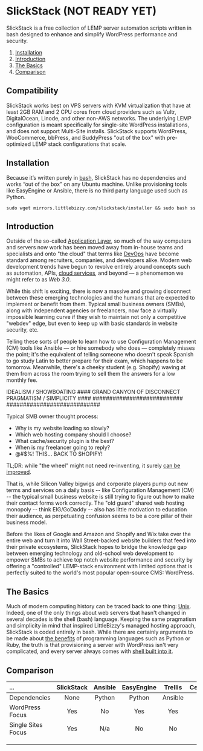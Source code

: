 # SlickStack (NOT READY YET)

SlickStack is a free collection of LEMP server automation scripts written in bash designed to enhance and simplify WordPress performance and security.

1. [Installation](https://github.com/littlebizzy/slickstack#install)
2. [Introduction](https://github.com/littlebizzy/slickstack#intro)
3. [The Basics](https://github.com/littlebizzy/slickstack#basics)
4. [Comparison](https://github.com/littlebizzy/slickstack#compare)

## Compatibility

SlickStack works best on VPS servers with KVM virtualization that have at least 2GB RAM and 2 CPU cores from cloud providers such as Vultr, DigitalOcean, Linode, and other non-AWS networks. The underlying LEMP configuration is meant specifically for single-site WordPress installations, and does not support Multi-Site installs. SlickStack supports WordPress, WooCommerce, bbPress, and BuddyPress "out of the box" with pre-optimized LEMP stack configurations that scale.

## Installation

Because it’s written purely in [bash](https://en.wikipedia.org/wiki/Bash_(Unix_shell)), SlickStack has no dependencies and works “out of the box” on any Ubuntu machine. Unlike provisioning tools like EasyEngine or Ansible, there is no third party language used such as Python.


`sudo wget mirrors.littlebizzy.com/slickstack/installer && sudo bash ss`

## Introduction

Outside of the so-called [Application Layer](https://en.wikipedia.org/wiki/Application_layer), so much of the way computers and servers now work has been moved away from in-house teams and specialists and onto "the cloud" that terms like [DevOps](https://www.reddit.com/r/devops/comments/3rpzem/devops_vs_sysadmin/cwqmlnd/) have become standard among recruiters, companies, and developers alike. Modern web development trends have begun to revolve entirely around concepts such as automation, APIs, [cloud services](http://www.lsainsider.com/infographic-63-of-smbs-have-adopted-a-cloud-based-service/archives), and beyond — a phenomemon we might refer to as *Web 3.0*.

While this shift is exciting, there is now a massive and growing disconnect between these emerging technologies and the humans that are expected to implement or benefit from them. Typical small business owners (SMBs), along with independent agencies or freelancers, now face a virtually impossible learning curve if they wish to maintain not only a competitive "webdev" edge, but even to keep up with basic standards in website security, etc.

Telling these sorts of people to learn how to use Configuration Management (CM) tools like Ansible — or hire somebody who does — completely misses the point; it's the equivalent of telling someone who doesn't speak Spanish to go study Latin to better prepare for their exam, which happens to be tomorrow. Meanwhile, there's a cheeky student (e.g. Shopify) waving at them from across the room trying to sell them the answers for a low monthly fee.


IDEALISM / SHOWBOATING ####                  GRAND CANYON OF DISCONNECT                 PRAGMATISM / SIMPLICITY ####
###########################                                                             ############################

Typical SMB owner thought process:

* Why is my website loading so slowly?
* Which web hosting company should I choose?
* What cache/security plugin is the best?
* When is my freelancer going to reply?
* @#$%! THIS... BACK TO SHOPIFY!

TL;DR: while "the wheel" might not need re-inventing, it surely [can be improved](https://www.scientificamerican.com/article/greener-tires/).

That is, while Silicon Valley bigwigs and corporate players pump out new terms and services on a daily basis -- like Configuration Management (CM) -- the typical small business website is still trying to figure out how to make their contact forms work correctly. The "old guard" shared web hosting monopoly -- think EIG/GoDaddy -- also has little motivation to education their audience, as perpetuating confusion seems to be a core pillar of their business model.

Before the likes of Google and Amazon and Shopify and Wix take over the entire web and turn it into Wall Street-backed website builders that feed into their private ecosystems, SlickStack hopes to bridge the knowledge gap between emerging technology and old-school web development to empower SMBs to achieve top notch website performance and security by offering a "controlled" LEMP-stack environment with limited options that is perfectly suited to the world's most popular open-source CMS: WordPress.

## The Basics

Much of modern computing history can be traced back to one thing: [Unix](https://en.wikipedia.org/wiki/Unix). Indeed, one of the only things about web servers tbat hasn't changed in several decades is the shell (bash) language. Keeping the same pragmatism and simplicity in mind that inspired LittleBizzy's managed hosting approach, SlickStack is coded entirely in bash. While there are certainly arguments to be made about [the benefits](https://medium.com/capital-one-developers/bashing-the-bash-replacing-shell-scripts-with-python-d8d201bc0989) of programming languages such as Python or Ruby, the truth is that provisioning a server with WordPress isn't very complicated, and every server always comes with [shell built into it](https://www.infoworld.com/article/2893519/linux/perl-python-ruby-are-nice-bash-is-where-its-at.html).

## Comparison

| ... | SlickStack | Ansible | EasyEngine | Trellis | Centminmod | VPSSIM | AnsiPress |
|:---|:---:|:---:|:---:|:---:|:---:|:---:|:---:|
| Dependencies | None | Python | Python | Ansible | None | None | Ansible |
| WordPress Focus | Yes | No | Yes | Yes | No | No | Yes |
| Single Sites Focus | Yes | N/a | No | No | N/a | N/a | No |
|  |  |  |  |  |  |  |  |
|  |  |  |  |  |  |  |  |
|  |  |  |  |  |  |  |  |
